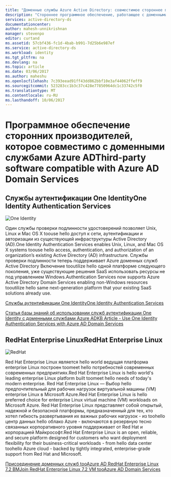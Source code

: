 ```yaml
---
title: "Доменные службы Azure Active Directory: совместимое стороннее программное обеспечение | Документация Майкрософт"
description: "Стороннее программное обеспечение, работающее с доменными службами Azure Active Directory"
services: active-directory-ds
documentationcenter: 
author: mahesh-unnikrishnan
manager: stevenpo
editor: curtand
ms.assetid: 57cbf436-fc1d-4bab-b991-7d25b6e987ef
ms.service: active-directory-ds
ms.workload: identity
ms.tgt_pltfrm: na
ms.devlang: na
ms.topic: article
ms.date: 03/06/2017
ms.author: maheshu
ms.openlocfilehash: 7c393eead91ff43dd862bbf10e3af44062ffeff9
ms.sourcegitcommit: 523283cc1b3c37c428e77850964dc1c33742c5f0
ms.translationtype: MT
ms.contentlocale: ru-RU
ms.lasthandoff: 10/06/2017
---
```

# <a name="third-party-software-compatible-with-azure-ad-domain-services"></a><span data-ttu-id="8e860-103">Программное обеспечение сторонних производителей, которое совместимо с доменными службами Azure AD</span><span class="sxs-lookup"><span data-stu-id="8e860-103">Third-party software compatible with Azure AD Domain Services</span></span>

## <a name="one-identity-authentication-services"></a><span data-ttu-id="8e860-104">Службы аутентификации One Identity</span><span class="sxs-lookup"><span data-stu-id="8e860-104">One Identity Authentication Services</span></span>

![One Identity](./media/compatible-software-icons/OneIdentity.png)

<span data-ttu-id="8e860-106">Один службы проверки подлинности удостоверений позволяет Unix, Linux и Mac OS X toouse hello доступ к сети, аутентификации и авторизации из существующей инфраструктуры Active Directory (AD).</span><span class="sxs-lookup"><span data-stu-id="8e860-106">One Identity Authentication Services enables Unix, Linux, and Mac OS X systems toouse hello access, authentication, and authorization of an organization’s existing Active Directory (AD) infrastructure.</span></span> <span data-ttu-id="8e860-107">Службы проверки подлинности теперь поддерживает Azure доменных служб Active Directory Включение tooutilize hello одной платформе следующего поколения, уже существующие решения SaaS использовать ресурсы не под управлением Windows.</span><span class="sxs-lookup"><span data-stu-id="8e860-107">Authentication Services now supports Azure Active Directory Domain Services enabling non-Windows resources tooutilize hello same next-generation platform that your existing SaaS solutions already use.</span></span>

[<span data-ttu-id="8e860-108">Службы аутентификации One Identity</span><span class="sxs-lookup"><span data-stu-id="8e860-108">One Identity Authentication Services</span></span>](https://www.quest.com/products/authentication-services/)

[<span data-ttu-id="8e860-109">Статья базы знаний об использовании служб аутентификации One Identity с доменными службами Azure AD</span><span class="sxs-lookup"><span data-stu-id="8e860-109">KB Article - Use One Identity Authentication Services with Azure AD Domain Services</span></span>](https://support.quest.com/authentication-services/kb/208427)


## <a name="redhat-enterprise-linux"></a><span data-ttu-id="8e860-110">RedHat Enterprise Linux</span><span class="sxs-lookup"><span data-stu-id="8e860-110">RedHat Enterprise Linux</span></span>

![RedHat](./media/compatible-software-icons/RedHat.png)

<span data-ttu-id="8e860-112">Red Hat Enterprise Linux является hello world ведущая платформа enterprise Linux построен toomeet hello потребностей современных современных предприятиях.</span><span class="sxs-lookup"><span data-stu-id="8e860-112">Red Hat Enterprise Linux is hello world's leading enterprise Linux platform built toomeet hello needs of today's modern enterprise.</span></span> <span data-ttu-id="8e860-113">Red Hat Enterprise Linux — Выбор hello предпочтительный для рабочих нагрузок виртуальной машины (VM) enterprise Linux в Microsoft Azure.</span><span class="sxs-lookup"><span data-stu-id="8e860-113">Red Hat Enterprise Linux is hello preferred choice for enterprise Linux virtual machine (VM) workloads on Microsoft Azure.</span></span> <span data-ttu-id="8e860-114">Red Hat Enterprise Linux представляет собой открытый, надежной и безопасной платформы, предназначенный для тех, кто хотел гибкость развертывания их важных рабочих нагрузок - из toohello центр данных hello облако Azure - включаются в резервную тесно связанных корпоративного уровня поддерживает от Red Hat и корпорацией Майкрософт.</span><span class="sxs-lookup"><span data-stu-id="8e860-114">Red Hat Enterprise Linux is an open, reliable, and secure platform designed for customers who want deployment flexibility for their business-critical workloads - from hello data center toohello Azure cloud - backed by tightly integrated, enterprise-grade support from Red Hat and Microsoft.</span></span>

[<span data-ttu-id="8e860-115">Присоединение доменных служб tooAzure AD RedHat Enterprise Linux 7.2 ВМ</span><span class="sxs-lookup"><span data-stu-id="8e860-115">Join RedHat Enterprise Linux 7.2 VM tooAzure AD Domain Services</span></span>](active-directory-ds-admin-guide-join-rhel-linux-vm.md)
